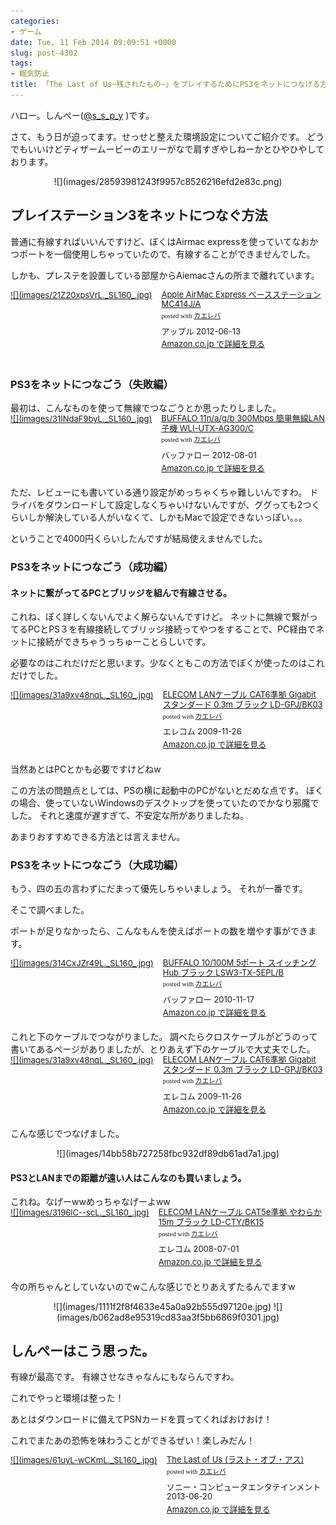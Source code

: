 ```yaml
---
categories:
- ゲーム
date: Tue, 11 Feb 2014 09:09:51 +0000
slug: post-4302
tags:
- 眠気防止
title: 「The Last of Us~残されたもの~」をプレイするためにPS3をネットにつなげる方法
---
```


ハロー。しんぺー(<a href="https://twitter.com/s_s_p_y" target="_blank">@s_s_p_y</a> )です。

さて、もう日が迫ってます。せっせと整えた環境設定についてご紹介です。
どうでもいいけどティザームービーのエリーがなで肩すぎやしねーかとひやひやしております。
<p style="text-align: center;">![](images/28593981243f9957c8526216efd2e83c.png)</p>

<h2>プレイステーション3をネットにつなぐ方法</h2>
普通に有線すればいいんですけど、ぼくはAirmac expressを使っていてなおかつポートを一個使用しちゃっていたので、有線することができませんでした。

しかも、プレステを設置している部屋からAiemacさんの所まで離れています。
<div class="kaerebalink-box" style="text-align: left; padding-bottom: 20px; font-size: small; /zoom: 1; overflow: hidden;">
<div class="kaerebalink-image" style="float: left; margin: 0 15px 10px 0;"><a href="http://www.amazon.co.jp/exec/obidos/ASIN/B008CVTN4I/warawareotoko-22/ref=nosim/" target="_blank" rel="nofollow">![](images/21Z20xpsVrL._SL160_.jpg)</a></div>
<div class="kaerebalink-info" style="line-height: 120%; /zoom: 1; overflow: hidden;">
<div class="kaerebalink-name" style="margin-bottom: 10px; line-height: 120%;"><a href="http://www.amazon.co.jp/exec/obidos/ASIN/B008CVTN4I/warawareotoko-22/ref=nosim/" target="_blank" rel="nofollow">Apple AirMac Express ベースステーション MC414J/A</a>
<div class="kaerebalink-powered-date" style="font-size: 8pt; margin-top: 5px; font-family: verdana; line-height: 120%;">posted with <a href="http://kaereba.com" target="_blank" rel="nofollow">カエレバ</a></div>
</div>
<div class="kaerebalink-detail" style="margin-bottom: 5px;">アップル 2012-06-13</div>
<div class="kaerebalink-link" style="margin-top: 5px;"><a href="http://www.amazon.co.jp/exec/obidos/ASIN/B008CVTN4I/warawareotoko-22/ref=nosim/" target="_blank" rel="nofollow">Amazon.co.jp で詳細を見る</a></div>
</div>
<div class="booklink-footer" style="clear: left;"></div>
</div>
<h3>PS3をネットにつなごう（失敗編）</h3>
最初は、こんなものを使って無線でつなごうとか思ったりしました。
<div class="kaerebalink-box" style="text-align: left; padding-bottom: 20px; font-size: small; /zoom: 1; overflow: hidden;">
<div class="kaerebalink-image" style="float: left; margin: 0 15px 10px 0;"><a href="http://www.amazon.co.jp/exec/obidos/ASIN/B008MRUINC/warawareotoko-22/ref=nosim/" target="_blank" rel="nofollow">![](images/31INdaF9byL._SL160_.jpg)</a></div>
<div class="kaerebalink-info" style="line-height: 120%; /zoom: 1; overflow: hidden;">
<div class="kaerebalink-name" style="margin-bottom: 10px; line-height: 120%;"><a href="http://www.amazon.co.jp/exec/obidos/ASIN/B008MRUINC/warawareotoko-22/ref=nosim/" target="_blank" rel="nofollow">BUFFALO 11n/a/g/b 300Mbps 簡単無線LAN子機 WLI-UTX-AG300/C</a>
<div class="kaerebalink-powered-date" style="font-size: 8pt; margin-top: 5px; font-family: verdana; line-height: 120%;">posted with <a href="http://kaereba.com" target="_blank" rel="nofollow">カエレバ</a></div>
</div>
<div class="kaerebalink-detail" style="margin-bottom: 5px;">バッファロー 2012-08-01</div>
<div class="kaerebalink-link" style="margin-top: 5px;"><a href="http://www.amazon.co.jp/exec/obidos/ASIN/B008MRUINC/warawareotoko-22/ref=nosim/" target="_blank" rel="nofollow">Amazon.co.jp で詳細を見る</a></div>
</div>
<div class="booklink-footer" style="clear: left;"></div>
</div>
ただ、レビューにも書いている通り設定がめっちゃくちゃ難しいんですわ。
ドライバをダウンロードして設定しなくちゃいけないんですが、ググっても2つくらいしか解決している人がいなくて、しかもMacで設定できないっぽい。。。

ということで4000円くらいしたんですが結局使えませんでした。
<h3>PS3をネットにつなごう（成功編）</h3>
<h4>ネットに繋がってるPCとブリッジを組んで有線させる。</h4>
これね、ぼく詳しくないんでよく解らないんですけど。
ネットに無線で繋がってるPCとPS３を有線接続してブリッジ接続ってやつをすることで、PC経由でネットに接続ができちゃうっちゅーことらしいです。

必要なのはこれだけだと思います。少なくともこの方法でぼくが使ったのはこれだけでした。
<div class="kaerebalink-box" style="text-align: left; padding-bottom: 20px; font-size: small; /zoom: 1; overflow: hidden;">
<div class="kaerebalink-image" style="float: left; margin: 0 15px 10px 0;"><a href="http://www.amazon.co.jp/exec/obidos/ASIN/B002ZB7QRW/warawareotoko-22/ref=nosim/" target="_blank" rel="nofollow">![](images/31a9xv48nqL._SL160_.jpg)</a></div>
<div class="kaerebalink-info" style="line-height: 120%; /zoom: 1; overflow: hidden;">
<div class="kaerebalink-name" style="margin-bottom: 10px; line-height: 120%;"><a href="http://www.amazon.co.jp/exec/obidos/ASIN/B002ZB7QRW/warawareotoko-22/ref=nosim/" target="_blank" rel="nofollow">ELECOM LANケーブル CAT6準拠 Gigabit スタンダード 0.3m ブラック LD-GPJ/BK03</a>
<div class="kaerebalink-powered-date" style="font-size: 8pt; margin-top: 5px; font-family: verdana; line-height: 120%;">posted with <a href="http://kaereba.com" target="_blank" rel="nofollow">カエレバ</a></div>
</div>
<div class="kaerebalink-detail" style="margin-bottom: 5px;">エレコム 2009-11-26</div>
<div class="kaerebalink-link" style="margin-top: 5px;"><a href="http://www.amazon.co.jp/exec/obidos/ASIN/B002ZB7QRW/warawareotoko-22/ref=nosim/" target="_blank" rel="nofollow">Amazon.co.jp で詳細を見る</a></div>
</div>
<div class="booklink-footer" style="clear: left;"></div>
</div>
当然あとはPCとかも必要ですけどねw

この方法の問題点としては、PSの横に起動中のPCがないとだめな点です。
ぼくの場合、使っていないWindowsのデスクトップを使っていたのでかなり邪魔でした。
それと速度が遅すぎて、不安定な所がありましたね。

あまりおすすめできる方法とは言えません。
<h3>PS3をネットにつなごう（大成功編）</h3>
もう、四の五の言わずにだまって優先しちゃいましょう。
それが一番です。

そこで調べました。

ポートが足りなかったら、こんなもんを使えばポートの数を増やす事ができます。
<div class="kaerebalink-box" style="text-align: left; padding-bottom: 20px; font-size: small; /zoom: 1; overflow: hidden;">
<div class="kaerebalink-image" style="float: left; margin: 0 15px 10px 0;"><a href="http://www.amazon.co.jp/exec/obidos/ASIN/B0047Y08FW/warawareotoko-22/ref=nosim/" target="_blank" rel="nofollow">![](images/314CxJZr49L._SL160_.jpg)</a></div>
<div class="kaerebalink-info" style="line-height: 120%; /zoom: 1; overflow: hidden;">
<div class="kaerebalink-name" style="margin-bottom: 10px; line-height: 120%;"><a href="http://www.amazon.co.jp/exec/obidos/ASIN/B0047Y08FW/warawareotoko-22/ref=nosim/" target="_blank" rel="nofollow">BUFFALO 10/100M 5ポート スイッチングHub ブラック LSW3-TX-5EPL/B</a>
<div class="kaerebalink-powered-date" style="font-size: 8pt; margin-top: 5px; font-family: verdana; line-height: 120%;">posted with <a href="http://kaereba.com" target="_blank" rel="nofollow">カエレバ</a></div>
</div>
<div class="kaerebalink-detail" style="margin-bottom: 5px;">バッファロー 2010-11-17</div>
<div class="kaerebalink-link" style="margin-top: 5px;"><a href="http://www.amazon.co.jp/exec/obidos/ASIN/B0047Y08FW/warawareotoko-22/ref=nosim/" target="_blank" rel="nofollow">Amazon.co.jp で詳細を見る</a></div>
</div>
<div class="booklink-footer" style="clear: left;"></div>
</div>
これと下のケーブルでつながりました。
調べたらクロスケーブルがどうのって書いてあるページがありましたが、とりあえず下のケーブルで大丈夫でした。
<div class="kaerebalink-box" style="text-align: left; padding-bottom: 20px; font-size: small; /zoom: 1; overflow: hidden;">
<div class="kaerebalink-image" style="float: left; margin: 0 15px 10px 0;"><a href="http://www.amazon.co.jp/exec/obidos/ASIN/B002ZB7QRW/warawareotoko-22/ref=nosim/" target="_blank" rel="nofollow">![](images/31a9xv48nqL._SL160_.jpg)</a></div>
<div class="kaerebalink-info" style="line-height: 120%; /zoom: 1; overflow: hidden;">
<div class="kaerebalink-name" style="margin-bottom: 10px; line-height: 120%;"><a href="http://www.amazon.co.jp/exec/obidos/ASIN/B002ZB7QRW/warawareotoko-22/ref=nosim/" target="_blank" rel="nofollow">ELECOM LANケーブル CAT6準拠 Gigabit スタンダード 0.3m ブラック LD-GPJ/BK03</a>
<div class="kaerebalink-powered-date" style="font-size: 8pt; margin-top: 5px; font-family: verdana; line-height: 120%;">posted with <a href="http://kaereba.com" target="_blank" rel="nofollow">カエレバ</a></div>
</div>
<div class="kaerebalink-detail" style="margin-bottom: 5px;">エレコム 2009-11-26</div>
<div class="kaerebalink-link" style="margin-top: 5px;"><a href="http://www.amazon.co.jp/exec/obidos/ASIN/B002ZB7QRW/warawareotoko-22/ref=nosim/" target="_blank" rel="nofollow">Amazon.co.jp で詳細を見る</a></div>
</div>
<div class="booklink-footer" style="clear: left;"></div>
</div>
こんな感じでつなげました。
<p style="text-align: center;">![](images/14bb58b727258fbc932df89db61ad7a1.jpg)</p>

<h4>PS3とLANまでの距離が遠い人はこんなのも買いましょう。</h4>
これね。なげーwwめっちゃなげーよww
<div class="kaerebalink-box" style="text-align: left; padding-bottom: 20px; font-size: small; /zoom: 1; overflow: hidden;">
<div class="kaerebalink-image" style="float: left; margin: 0 15px 10px 0;"><a href="http://www.amazon.co.jp/exec/obidos/ASIN/B001BY5BLC/warawareotoko-22/ref=nosim/" target="_blank" rel="nofollow">![](images/3196lC--scL._SL160_.jpg)</a></div>
<div class="kaerebalink-info" style="line-height: 120%; /zoom: 1; overflow: hidden;">
<div class="kaerebalink-name" style="margin-bottom: 10px; line-height: 120%;"><a href="http://www.amazon.co.jp/exec/obidos/ASIN/B001BY5BLC/warawareotoko-22/ref=nosim/" target="_blank" rel="nofollow">ELECOM LANケーブル CAT5e準拠 やわらか 15m ブラック LD-CTY/BK15</a>
<div class="kaerebalink-powered-date" style="font-size: 8pt; margin-top: 5px; font-family: verdana; line-height: 120%;">posted with <a href="http://kaereba.com" target="_blank" rel="nofollow">カエレバ</a></div>
</div>
<div class="kaerebalink-detail" style="margin-bottom: 5px;">エレコム 2008-07-01</div>
<div class="kaerebalink-link" style="margin-top: 5px;"><a href="http://www.amazon.co.jp/exec/obidos/ASIN/B001BY5BLC/warawareotoko-22/ref=nosim/" target="_blank" rel="nofollow">Amazon.co.jp で詳細を見る</a></div>
</div>
<div class="booklink-footer" style="clear: left;"></div>
</div>
今の所ちゃんとしていないのでwこんな感じでとりあえずたるんでますw
<p style="text-align: center;">![](images/1111f2f8f4633e45a0a92b555d97120e.jpg)
![](images/b062ad8e95319cd83aa3f5bb6869f0301.jpg)</p>

<h2>しんぺーはこう思った。</h2>
有線が最高です。
有線させなきゃなんにもならんですわ。

これでやっと環境は整った！

あとはダウンロードに備えてPSNカードを買ってくればおけおけ！

これでまたあの恐怖を味わうことができるぜい！楽しみだん！

<div class="kaerebalink-box" style="text-align:left;padding-bottom:20px;font-size:small;/zoom: 1;overflow: hidden;"><div class="kaerebalink-image" style="float:left;margin:0 15px 10px 0;"><a href="http://www.amazon.co.jp/exec/obidos/ASIN/B00BXSZYXQ/warawareotoko-22/ref=nosim/" rel="nofollow" target="_blank">![](images/61uyL-wCKmL._SL160_.jpg)</a></div><div class="kaerebalink-info" style="line-height:120%;/zoom: 1;overflow: hidden;"><div class="kaerebalink-name" style="margin-bottom:10px;line-height:120%"><a href="http://www.amazon.co.jp/exec/obidos/ASIN/B00BXSZYXQ/warawareotoko-22/ref=nosim/" rel="nofollow" target="_blank">The Last of Us (ラスト・オブ・アス)</a><div class="kaerebalink-powered-date" style="font-size:8pt;margin-top:5px;font-family:verdana;line-height:120%">posted with <a href="http://kaereba.com" rel="nofollow" target="_blank">カエレバ</a></div></div><div class="kaerebalink-detail" style="margin-bottom:5px;"> ソニー・コンピュータエンタテインメント 2013-06-20    </div><div class="kaerebalink-link" style="margin-top: 5px"><a href="http://www.amazon.co.jp/exec/obidos/ASIN/B00BXSZYXQ/warawareotoko-22/ref=nosim/" rel="nofollow" target="_blank">Amazon.co.jp で詳細を見る</a></div></div><div class="booklink-footer" style="clear: left"></div></div>